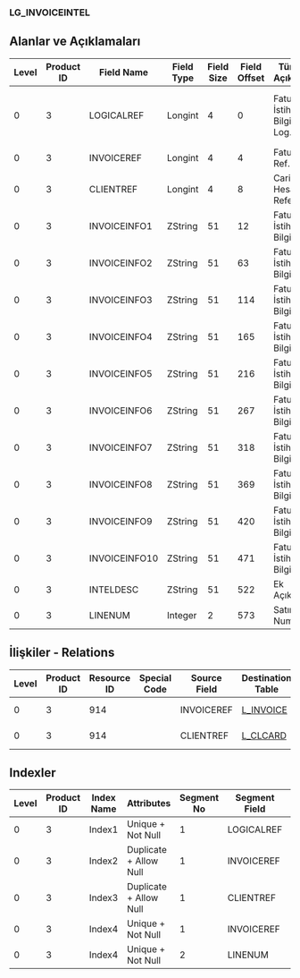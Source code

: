 ### LG_INVOICEINTEL

## Alanlar ve Açıklamaları

**Level**|**Product ID**|**Field Name**|**Field Type**|**Field Size**|**Field Offset**|**Türkçe Açıklama**|**Expression**
-----|-----|-----|-----|-----|-----|-----|-----
0|3|LOGICALREF|Longint|4|0|Fatura İstihbarat Bilgisi Log. Ref.|Invoice Additional Note Logical Reference
0|3|INVOICEREF|Longint|4|4|Fatura Ref.|Invoice Reference
0|3|CLIENTREF|Longint|4|8|Cari Hesap Referansı|AR/AP Reference
0|3|INVOICEINFO1|ZString|51|12|Fatura İstihbarat Bilgisi 1|Invoice Additional Note 1
0|3|INVOICEINFO2|ZString|51|63|Fatura İstihbarat Bilgisi 2|Invoice Additional Note 2
0|3|INVOICEINFO3|ZString|51|114|Fatura İstihbarat Bilgisi 3|Invoice Additional Note 3
0|3|INVOICEINFO4|ZString|51|165|Fatura İstihbarat Bilgisi 4|Invoice Additional Note 4
0|3|INVOICEINFO5|ZString|51|216|Fatura İstihbarat Bilgisi 5|Invoice Additional Note 5
0|3|INVOICEINFO6|ZString|51|267|Fatura İstihbarat Bilgisi 6|Invoice Additional Note 6
0|3|INVOICEINFO7|ZString|51|318|Fatura İstihbarat Bilgisi 7|Invoice Additional Note 7
0|3|INVOICEINFO8|ZString|51|369|Fatura İstihbarat Bilgisi 8|Invoice Additional Note 8
0|3|INVOICEINFO9|ZString|51|420|Fatura İstihbarat Bilgisi 9|Invoice Additional Note 9
0|3|INVOICEINFO10|ZString|51|471|Fatura İstihbarat Bilgisi 10|Invoice Additional Note 10
0|3|INTELDESC|ZString|51|522|Ek Açıklama|Additional Description
0|3|LINENUM|Integer|2|573|Satır Numarası|Line Number

## İlişkiler - Relations

**Level**|**Product ID**|**Resource ID**|**Special Code**|**Source Field**|**Destination Table**|**Destination Field**|**Relation Type**|**Extra Condition**
-----|-----|-----|-----|-----|-----|-----|-----|-----
0|3|914||INVOICEREF|[L_INVOICE](../LG_INVOICE "L_INVOICE")|LOGICALREF|one-to-one|
0|3|914||CLIENTREF|[L_CLCARD](../LG_CLCARD "L_CLCARD")|LOGICALREF|one-to-one|

## Indexler

**Level**|**Product ID**|**Index Name**|**Attributes**|**Segment No**|**Segment Field**|**Sense**
-----|-----|-----|-----|-----|-----|-----
0|3|Index1|Unique + Not Null|1|LOGICALREF|Ascending
0|3|Index2|Duplicate + Allow Null|1|INVOICEREF|Ascending
0|3|Index3|Duplicate + Allow Null|1|CLIENTREF|Ascending
0|3|Index4|Unique + Not Null|1|INVOICEREF|Ascending
0|3|Index4|Unique + Not Null|2|LINENUM|Ascending
